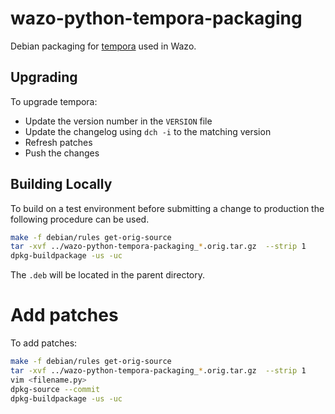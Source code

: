 # wazo-python-tempora-packaging

Debian packaging for [tempora](https://github.com/jaraco/tempora) used in Wazo.

## Upgrading

To upgrade tempora:

* Update the version number in the `VERSION` file
* Update the changelog using `dch -i` to the matching version
* Refresh patches
* Push the changes

## Building Locally

To build on a test environment before submitting a change to production the following procedure can be used.

```sh
make -f debian/rules get-orig-source
tar -xvf ../wazo-python-tempora-packaging_*.orig.tar.gz  --strip 1
dpkg-buildpackage -us -uc
```
The `.deb` will be located in the parent directory.

# Add patches

To add patches:

```sh
make -f debian/rules get-orig-source
tar -xvf ../wazo-python-tempora-packaging_*.orig.tar.gz  --strip 1
vim <filename.py>
dpkg-source --commit
dpkg-buildpackage -us -uc

